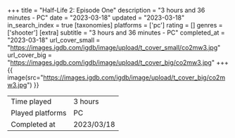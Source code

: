 +++
title = "Half-Life 2: Episode One"
description = "3 hours and 36 minutes - PC"
date = "2023-03-18"
updated = "2023-03-18"
in_search_index = true
[taxonomies]
platforms = ['pc']
rating = []
genres = ['shooter']
[extra]
subtitle = "3 hours and 36 minutes - PC"
completed_at = "2023-03-18"
url_cover_small = "https://images.igdb.com/igdb/image/upload/t_cover_small/co2mw3.jpg"
url_cover_big = "https://images.igdb.com/igdb/image/upload/t_cover_big/co2mw3.jpg"
+++
{{ image(src="https://images.igdb.com/igdb/image/upload/t_cover_big/co2mw3.jpg") }}

|              |            |
| ------------ | ---------- |
| Time played  | 3 hours |
| Played platforms    | PC |
| Completed at | 2023/03/18 |


